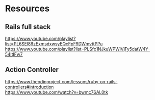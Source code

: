 # Resources

## Rails full stack
https://www.youtube.com/playlist?list=PL6SEI86zExmsdxwsyEQcFpF9DWmvttPPu  
https://www.youtube.com/playlist?list=PLSfx1NJkuWPWlVjFy5datW4Y-54ltIFw7  

## Action Controller
https://www.theodinproject.com/lessons/ruby-on-rails-controllers#introduction  
https://www.youtube.com/watch?v=bwmc76AL0tk  
